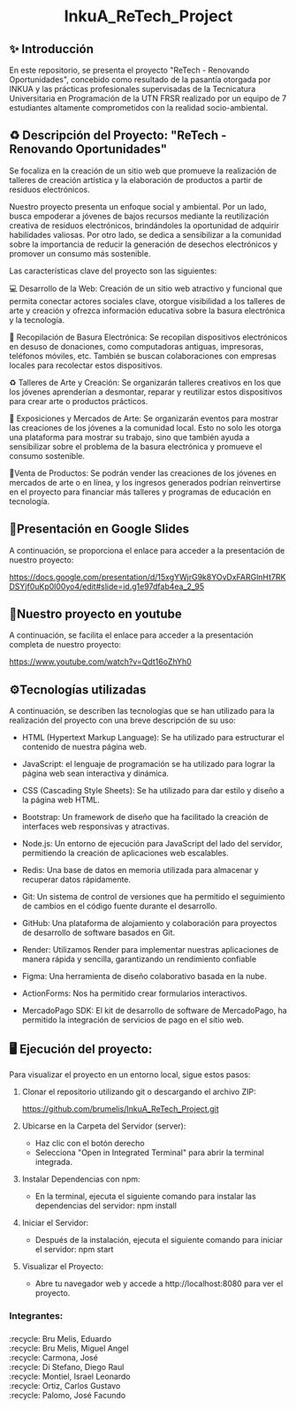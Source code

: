 <h1 align="center"> InkuA_ReTech_Project </h1>

## ✨ Introducción

En este repositorio, se presenta el proyecto "ReTech - Renovando Oportunidades", concebido como resultado de la pasantía otorgada por INKUA y las prácticas profesionales supervisadas de la Tecnicatura Universitaria en Programación de la UTN FRSR realizado por un equipo de 7 estudiantes altamente comprometidos con la realidad socio-ambiental. 

## ♻ Descripción del Proyecto: "ReTech - Renovando Oportunidades" 
Se focaliza en la creación de un sitio web que promueve la realización de talleres de creación artística y la elaboración de productos a partir de residuos electrónicos. 

Nuestro proyecto presenta un enfoque social y ambiental. Por un lado, busca empoderar a jóvenes de bajos recursos mediante la reutilización creativa de residuos electrónicos, brindándoles la oportunidad de adquirir habilidades valiosas. Por otro lado, se dedica a sensibilizar a la comunidad sobre la importancia de reducir la generación de desechos electrónicos y promover un consumo más sostenible.

Las características clave del proyecto son las siguientes:

 💻 Desarrollo de la Web: Creación de  un sitio web atractivo y funcional que permita conectar actores sociales clave, otorgue visibilidad a los talleres de arte y creación y ofrezca información educativa sobre la basura electrónica y la tecnología.

🚮 Recopilación de Basura Electrónica: Se  recopilan dispositivos electrónicos en desuso de donaciones, como computadoras antiguas, impresoras, teléfonos móviles, etc. También se buscan colaboraciones con empresas locales para recolectar estos dispositivos.

♻️ Talleres de Arte y Creación: Se organizarán talleres creativos en los que los jóvenes aprenderían a desmontar, reparar y reutilizar estos dispositivos para crear arte o productos prácticos. 

🚻 Exposiciones y Mercados de Arte: Se organizarán eventos para mostrar las creaciones de los jóvenes a la comunidad local. Esto no solo les otorga una plataforma para mostrar su trabajo, sino que también ayuda a sensibilizar sobre el problema de la basura electrónica y promueve el consumo sostenible.

🛒Venta de Productos: Se podrán vender las creaciones de los jóvenes en mercados de arte o en línea, y los ingresos generados podrían reinvertirse en el proyecto para financiar más talleres y programas de educación en tecnología.

## 📝Presentación en Google Slides 

A continuación, se proporciona el enlace para acceder a la presentación de nuestro proyecto: 

https://docs.google.com/presentation/d/15xgYWjrG9k8YOvDxFARGlnHt7RKDSYjf0uKp0l00yo4/edit#slide=id.g1e97dfab4ea_2_95

## 🚀Nuestro proyecto en youtube

A continuación, se facilita el enlace para acceder a la presentación completa de nuestro proyecto:

https://www.youtube.com/watch?v=Qdt16oZhYh0


## ⚙️Tecnologías utilizadas

A continuación, se describen las tecnologías que se han utilizado para la realización del proyecto con una breve descripción de su uso: 

- HTML (Hypertext Markup Language): Se ha utilizado para estructurar el contenido de nuestra página web.

- JavaScript: el lenguaje de programación se ha utilizado para lograr la página web sean interactiva y dinámica.

- CSS (Cascading Style Sheets): Se ha utilizado para dar estilo y diseño a la página web HTML.

- Bootstrap: Un framework de diseño que ha facilitado la creación de interfaces web responsivas y atractivas.

- Node.js: Un entorno de ejecución para JavaScript del lado del servidor, permitiendo la creación de aplicaciones web escalables.

- Redis: Una base de datos en memoria utilizada para almacenar y recuperar datos rápidamente.

- Git: Un sistema de control de versiones que ha permitido el seguimiento de cambios en el código fuente durante el desarrollo.

- GitHub: Una plataforma de alojamiento y colaboración para proyectos de desarrollo de software basados en Git.

- Render: Utilizamos Render para implementar nuestras aplicaciones de manera rápida y sencilla, garantizando un rendimiento confiable

- Figma: Una herramienta de diseño colaborativo basada en la nube.

- ActionForms: Nos ha permitido crear formularios interactivos.

- MercadoPago SDK: El kit de desarrollo de software de MercadoPago, ha permitido la integración de servicios de pago en el sitio web.

## 🖥 Ejecución del proyecto: 

Para visualizar el proyecto en un entorno local, sigue estos pasos:

1. Clonar el repositorio utilizando git o descargando el archivo ZIP:
   
   https://github.com/brumelis/InkuA_ReTech_Project.git
   
2.  Ubicarse en la Carpeta del Servidor (server):
   
    - Haz clic con el botón derecho 
    - Selecciona "Open in Integrated Terminal" para abrir la terminal integrada.
      
3. Instalar Dependencias con npm:
     
     - En la terminal, ejecuta el siguiente comando para instalar las dependencias del servidor: npm install
   
5. Iniciar el Servidor:
   
    - Después de la instalación, ejecuta el siguiente comando para iniciar el servidor: npm start
     
8. Visualizar el Proyecto:
   
   - Abre tu navegador web y accede a http://localhost:8080 para ver el proyecto.
     
<h3 align="left">Integrantes:</h3>

###

<p align="left">:recycle: Bru Melis, Eduardo<br>:recycle: Bru Melis, Miguel Angel<br>:recycle: Carmona, José<br>:recycle: Di Stefano, Diego Raul<br>:recycle: Montiel, Israel Leonardo<br>:recycle: Ortiz, Carlos Gustavo <br>:recycle: Palomo, José Facundo<br></p>



